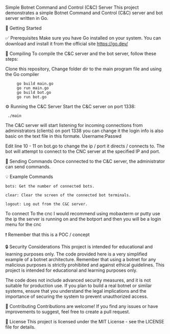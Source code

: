 Simple Botnet Command and Control (C&C) Server
This project demonstrates a simple Botnet Command and Control (C&C) server and bot server written in Go.

:rocket: Getting Started

:white_check_mark: Prerequisites
Make sure you have Go installed on your system.
You can download and install it from the official site https://go.dev/

:wrench: Compiling
To compile the C&C server and the bot server, follow these steps:

Clone this repository, Change folder dir to the main program file and using the Go compiler

```
     go build main.go
     go run main.go   
     go build bot.go  
     go run bot.go    
```

:gear: Running the C&C Server
Start the C&C server on port 1338:
```
 ./main
```
The C&C server will start listening for incoming connections from administrators (clients) on port 1338 you can change it the login info is also basic on the text file in this formate.  Username:Passwd

Edit line 10 - 11 on bot.go to change the ip / port it directs / connects to.
The bot will attempt to connect to the CNC server at the specified IP and port.

:speech_balloon: Sending Commands
Once connected to the C&C server, the administrator can send commands.

:bulb: Example Commands
```
bots: Get the number of connected bots.

clear: Clear the screen of the connected bot terminals.

logout: Log out from the C&C server.
```

To connect To the cnc I would recommend using mobaxterm or putty use the ip the server is running on and the botport and then you will be a login menu for the cnc

❗ Remember that this is a POC / concept

:lock: Security Considerations
This project is intended for educational and learning purposes only. The code provided here is a very simplified example of a botnet architecture. Remember that using a botnet for any malicious purposes is strictly prohibited and against ethical guidelines. This project is intended for educational and learning purposes only.

The code does not include advanced security measures, and it is not suitable for production use. If you plan to build a real botnet or similar systems, ensure that you understand the legal implications and the importance of securing the system to prevent unauthorized access.

:handshake: Contributing
Contributions are welcome! If you find any issues or have improvements to suggest, feel free to create a pull request.

:page_with_curl: License
This project is licensed under the MIT License - see the LICENSE file for details.

